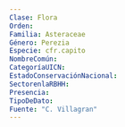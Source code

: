 ```yaml
---
Clase: Flora
Orden: 
Familia: Asteraceae
Género: Perezia
Especie: cfr.capito
NombreComún: 
CategoríaUICN: 
EstadoConservaciónNacional: 
SectorenlaRBHH: 
Presencia: 
TipoDeDato: 
Fuente: "C. Villagran"
---
```

